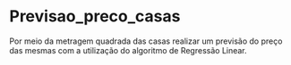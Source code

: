 # Previsao_preco_casas
Por meio da metragem quadrada das casas realizar um previsão do preço das mesmas com a utilização do algoritmo de Regressão Linear.
